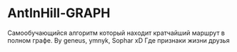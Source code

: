 # AntInHill-GRAPH
Самообучающийся алгоритм который находит кратчайший маршрут в полном графе. By geneus, ymnyk, Sophar xD
Где признаки жизни друзья
